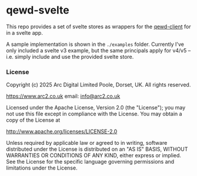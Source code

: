 # qewd-svelte
This repo provides a set of svelte stores as wrappers for the  [qewd-client](https://github.com/robtweed/qewd-client/) for in a svelte app.


A sample implementation is shown in the `./examples` folder. Currently I've only included a svelte v3 example, but the same principals apply for v4/v5 – i.e. simply include and use the provided svelte store.

### License
Copyright (c) 2025 Arc Digital Limited
Poole, Dorset, UK.
All rights reserved.

https://www.arc2.co.uk
email: info@arc2.co.uk

Licensed under the Apache License, Version 2.0 (the "License");
you may not use this file except in compliance with the License.
You may obtain a copy of the License at

  http://www.apache.org/licenses/LICENSE-2.0   

Unless required by applicable law or agreed to in writing, software
distributed under the License is distributed on an "AS IS" BASIS,
WITHOUT WARRANTIES OR CONDITIONS OF ANY KIND, either express or implied. See the License for the specific language governing permissions and
limitations under the License.